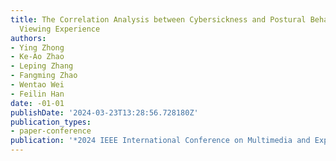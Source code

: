 ```yaml
---
title: The Correlation Analysis between Cybersickness and Postural Behavior in Immersive
  Viewing Experience
authors:
- Ying Zhong
- Ke-Ao Zhao
- Leping Zhang
- Fangming Zhao
- Wentao Wei
- Feilin Han
date: -01-01
publishDate: '2024-03-23T13:28:56.728180Z'
publication_types:
- paper-conference
publication: '*2024 IEEE International Conference on Multimedia and Expo (ICME)*'
---
```

